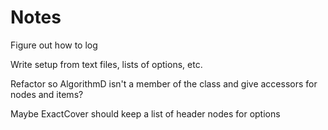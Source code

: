 Notes
=====

Figure out how to log

Write setup from text files, lists of options, etc.

Refactor so AlgorithmD isn't a member of the class and give accessors for nodes and items?

Maybe ExactCover should keep a list of header nodes for options


